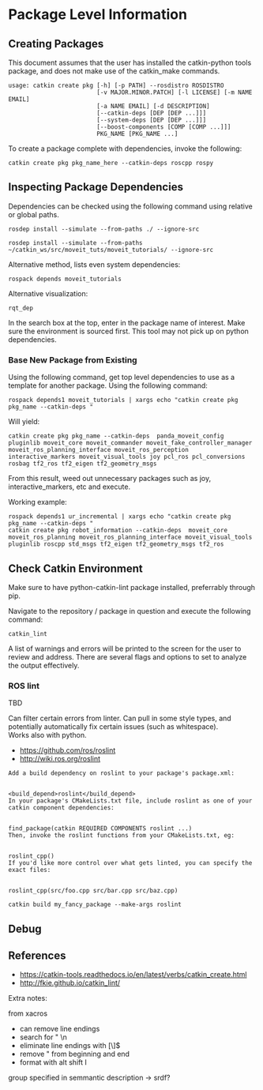 # Package Level Information


## Creating Packages

This document assumes that the user has installed the catkin-python tools package, and does not make use of the catkin_make commands.

```
usage: catkin create pkg [-h] [-p PATH] --rosdistro ROSDISTRO
                         [-v MAJOR.MINOR.PATCH] [-l LICENSE] [-m NAME EMAIL]
                         [-a NAME EMAIL] [-d DESCRIPTION]
                         [--catkin-deps [DEP [DEP ...]]]
                         [--system-deps [DEP [DEP ...]]]
                         [--boost-components [COMP [COMP ...]]]
                         PKG_NAME [PKG_NAME ...]
```


To create a package complete with dependencies, invoke the following:

```shell script
catkin create pkg pkg_name_here --catkin-deps roscpp rospy
```

## Inspecting Package Dependencies

Dependencies can be checked using the following command using relative or global paths.

```shell script
rosdep install --simulate --from-paths ./ --ignore-src

rosdep install --simulate --from-paths ~/catkin_ws/src/moveit_tuts/moveit_tutorials/ --ignore-src

```

Alternative method, lists even system dependencies:

```shell script
rospack depends moveit_tutorials
```

Alternative visualization:

```shell script
rqt_dep
```

In the search box at the top, enter in the package name of interest.  Make sure the environment is sourced first.  This tool may not pick up on python dependencies.

### Base New Package from Existing

Using the following command, get top level dependencies to use as a template for another package.  Using the following command:
 
```shell script
rospack depends1 moveit_tutorials | xargs echo "catkin create pkg pkg_name --catkin-deps "
```

Will yield:

```shell script
catkin create pkg pkg_name --catkin-deps  panda_moveit_config pluginlib moveit_core moveit_commander moveit_fake_controller_manager moveit_ros_planning_interface moveit_ros_perception interactive_markers moveit_visual_tools joy pcl_ros pcl_conversions rosbag tf2_ros tf2_eigen tf2_geometry_msgs
```

From this result, weed out unnecessary packages such as joy, interactive_markers, etc and execute.

Working example:

```shell script
rospack depends1 ur_incremental | xargs echo "catkin create pkg pkg_name --catkin-deps "
catkin create pkg robot_information --catkin-deps  moveit_core moveit_ros_planning moveit_ros_planning_interface moveit_visual_tools pluginlib roscpp std_msgs tf2_eigen tf2_geometry_msgs tf2_ros

```

## Check Catkin Environment

Make sure to have python-catkin-lint package installed, preferrably through pip.

Navigate to the repository / package in question and execute the following command:

```shell script
catkin_lint
```

A list of warnings and errors will be printed to the screen for the user to review and address.  There are several flags and options to set to analyze the output effectively.

### ROS lint

TBD

Can filter certain errors from linter.  Can pull in some style types, and potentially automatically fix certain issues (such as whitespace).  
Works also with python.

- https://github.com/ros/roslint
- http://wiki.ros.org/roslint


```shell script
Add a build dependency on roslint to your package's package.xml:


<build_depend>roslint</build_depend>
In your package's CMakeLists.txt file, include roslint as one of your catkin component dependencies:


find_package(catkin REQUIRED COMPONENTS roslint ...)
Then, invoke the roslint functions from your CMakeLists.txt, eg:


roslint_cpp()
If you'd like more control over what gets linted, you can specify the exact files:


roslint_cpp(src/foo.cpp src/bar.cpp src/baz.cpp)
```


```shell script
catkin build my_fancy_package --make-args roslint
```

## Debug




## References

- https://catkin-tools.readthedocs.io/en/latest/verbs/catkin_create.html
- http://fkie.github.io/catkin_lint/


Extra notes:

from xacros
- can remove line endings
- search for " \n
- eliminate line endings with [\\]$
- remove " from beginning and end
- format with alt shift I

group specified in semmantic description -> srdf?
